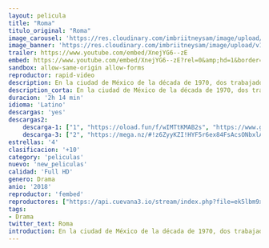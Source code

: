 ```yaml
---
layout: pelicula
title: "Roma"
titulo_original: "Roma"
image_carousel: 'https://res.cloudinary.com/imbriitneysam/image/upload/v1545878577/roma-poster-min.jpg'
image_banner: 'https://res.cloudinary.com/imbriitneysam/image/upload/v1545878579/roma-banner-min.jpg'
trailer: https://www.youtube.com/embed/XnejYG6--zE
embed: https://www.youtube.com/embed/XnejYG6--zE?rel=0&amp;hd=1&border=0&wmode=opaque&enablejsapi=1&modestbranding=1&controls=1&showinfo=1
sandbox: allow-same-origin allow-forms
reproductor: rapid-video
description: En la ciudad de México de la década de 1970, dos trabajadoras domésticas ayudan a una madre de cuatro hijos mientras su esposo está ausente por un período prolongado.
description_corta: En la ciudad de México de la década de 1970, dos trabajadoras domésticas ayudan a una madre de cuatro hijos mientras su esposo está ausente por un período prolongado.
duracion: '2h 14 min'
idioma: 'Latino'
descargas: 'yes'
descargas2:
    descarga-1: ["1", "https://oload.fun/f/wIMTtKMAB2s", "https://www.google.com/s2/favicons?domain=openload.co","OpenLoad","https://res.cloudinary.com/imbriitneysam/image/upload/v1541473684/mexico.png", "Latino", "Full HD"]
    descarga-3: ["2", "https://mega.nz/#!z6ZyyKZI!HYF5r6ex84FsAcsONbxlA3o7A1Ji4h375CD4qzfEC4Y", "https://www.google.com/s2/favicons?domain=mega.nz","Mega","https://res.cloudinary.com/imbriitneysam/image/upload/v1541473684/mexico.png", "Latino", "Full HD"]
estrellas: '4'
clasificacion: '+10'
category: 'peliculas'
nuevo: 'new_peliculas'
calidad: 'Full HD'
genero: Drama
anio: '2018'
reproductor: 'fembed'
reproductores: ["https://api.cuevana3.io/stream/index.php?file=ek5lbm9xYWNrS0xYMTZLa2xNbkdvY3ZTb3BtZng4TGp6ZFpobGFMUGtPYll4SldlbUkvSjJNWFBtS1JnbEpLa2w1Um5ZSlRTMGViVTBxZGdsdEhPb3RqWGFXTm9sNUtxbHNKL2M0ZkJxYmVTMEtObQ"]
tags:
- Drama
twitter_text: Roma
introduction: En la ciudad de México de la década de 1970, dos trabajadoras domésticas ayudan a una madre de cuatro hijos mientras su esposo está ausente por un período prolongado.
---
```



 







